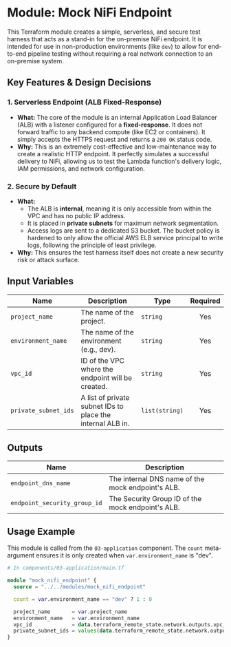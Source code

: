 # Module: Mock NiFi Endpoint

This Terraform module creates a simple, serverless, and secure test harness that acts as a stand-in for the on-premise NiFi endpoint. It is intended for use in non-production environments (like `dev`) to allow for end-to-end pipeline testing without requiring a real network connection to an on-premise system.

## Key Features & Design Decisions

### 1. Serverless Endpoint (ALB Fixed-Response)

*   **What:** The core of the module is an internal Application Load Balancer (ALB) with a listener configured for a **fixed-response**. It does not forward traffic to any backend compute (like EC2 or containers). It simply accepts the HTTPS request and returns a `200 OK` status code.
*   **Why:** This is an extremely cost-effective and low-maintenance way to create a realistic HTTP endpoint. It perfectly simulates a successful delivery to NiFi, allowing us to test the Lambda function's delivery logic, IAM permissions, and network configuration.

### 2. Secure by Default

*   **What:**
    *   The ALB is **internal**, meaning it is only accessible from within the VPC and has no public IP address.
    *   It is placed in **private subnets** for maximum network segmentation.
    *   Access logs are sent to a dedicated S3 bucket. The bucket policy is hardened to only allow the official AWS ELB service principal to write logs, following the principle of least privilege.
*   **Why:** This ensures the test harness itself does not create a new security risk or attack surface.

## Input Variables

| Name                 | Description                                                  | Type         | Required |
| -------------------- | ------------------------------------------------------------ | ------------ | :------: |
| `project_name`       | The name of the project.                                     | `string`     |   Yes    |
| `environment_name`   | The name of the environment (e.g., dev).                     | `string`     |   Yes    |
| `vpc_id`             | ID of the VPC where the endpoint will be created.            | `string`     |   Yes    |
| `private_subnet_ids` | A list of private subnet IDs to place the internal ALB in.   | `list(string)` |   Yes    |

## Outputs

| Name                         | Description                                            |
| ---------------------------- | ------------------------------------------------------ |
| `endpoint_dns_name`          | The internal DNS name of the mock endpoint's ALB.      |
| `endpoint_security_group_id` | The Security Group ID of the mock endpoint's ALB.      |

## Usage Example

This module is called from the `03-application` component. The `count` meta-argument ensures it is only created when `var.environment_name` is "dev".

```terraform
# In components/03-application/main.tf

module "mock_nifi_endpoint" {
  source = "../../modules/mock_nifi_endpoint"

  count = var.environment_name == "dev" ? 1 : 0

  project_name       = var.project_name
  environment_name   = var.environment_name
  vpc_id             = data.terraform_remote_state.network.outputs.vpc_id
  private_subnet_ids = values(data.terraform_remote_state.network.outputs.private_subnet_ids)
}
```

